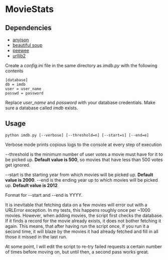 MovieStats
==========

Dependencies
------------

- [anyjson](http://pypi.python.org/pypi/anyjson/0.2.0)
- [beautiful soup](http://www.crummy.com/software/BeautifulSoup/)
- [peewee](https://github.com/coleifer/peewee)
- [urllib2](http://docs.python.org/2/library/urllib2.html)


Create a _config.ini_ file in the same directory as _imdb.py_ with the following contents

```
[database]
db = imdb
user = user_name
passwd = password
```

Replace *user_name* and _password_ with your database credentials. 
Make sure a database called _imdb_ exists.

Usage
-----

```
python imdb.py [--verbose] [--threshold=n] [--start=s] [--end=e]
```

Verbose mode prints copious logs to the console at every step of execution

--threshold is the minimum number of user votes a movie must have for it to be picked up. **Default value is 500**, so movies that have less than 500 votes get ignored.

--start is the starting year from which movies will be picked up. **Default value is 2000**.
--end is the ending year up to which movies will be picked up. **Default value is 2012**

Format for --start and --end is YYYY.

It is inevitable that fetching data on a few movies will error out with a URLError exception. In my tests, this happens roughly once per ~1000 movies. However, when adding movies, the script first checks the database. If it finds a record for the movie already exists, it does not bother fetching it again. This means, that after having run the script once, if you run it a second time, it will blaze by the movies it had already fetched and fill in all those it missed in the last run.

At some point, I will edit the script to re-try failed requests a certain number of times before moving on, but until then, a second pass works great.
